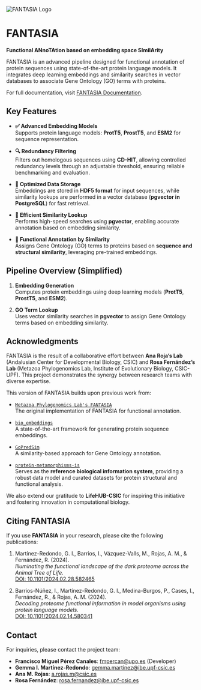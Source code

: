 ![FANTASIA Logo](docs/source/_static/FANTASIA.png)

# FANTASIA

**Functional ANnoTAtion based on embedding space SImilArity**

FANTASIA is an advanced pipeline designed for functional annotation of protein sequences using state-of-the-art protein language models. It integrates deep learning embeddings and similarity searches in vector databases to associate Gene Ontology (GO) terms with proteins.

For full documentation, visit [FANTASIA Documentation](https://fantasia.readthedocs.io/en/latest/).

## Key Features

- **✅ Advanced Embedding Models**  
  Supports protein language models: **ProtT5**, **ProstT5**, and **ESM2** for sequence representation.

- **🔍 Redundancy Filtering**  
  Filters out homologous sequences using **CD-HIT**, allowing controlled redundancy levels through an adjustable threshold, ensuring reliable benchmarking and evaluation.

- **💾 Optimized Data Storage**  
  Embeddings are stored in **HDF5 format** for input sequences, while similarity lookups are performed in a vector database (**pgvector in PostgreSQL**) for fast retrieval.

- **🚀 Efficient Similarity Lookup**  
  Performs high-speed searches using **pgvector**, enabling accurate annotation based on embedding similarity.

- **🔬 Functional Annotation by Similarity**  
  Assigns Gene Ontology (GO) terms to proteins based on **sequence and structural similarity**, leveraging pre-trained embeddings.

## Pipeline Overview (Simplified)

1. **Embedding Generation**  
   Computes protein embeddings using deep learning models (**ProtT5**, **ProstT5**, and **ESM2**).

2. **GO Term Lookup**  
   Uses vector similarity searches in **pgvector** to assign Gene Ontology terms based on embedding similarity.

## Acknowledgments

FANTASIA is the result of a collaborative effort between **Ana Roja’s Lab** (Andalusian Center for Developmental Biology, CSIC) and **Rosa Fernández’s Lab** (Metazoa Phylogenomics Lab, Institute of Evolutionary Biology, CSIC-UPF). This project demonstrates the synergy between research teams with diverse expertise.

This version of FANTASIA builds upon previous work from:

- [`Metazoa Phylogenomics Lab's FANTASIA`](https://github.com/MetazoaPhylogenomicsLab/FANTASIA)  
  The original implementation of FANTASIA for functional annotation.

- [`bio_embeddings`](https://github.com/sacdallago/bio_embeddings)  
  A state-of-the-art framework for generating protein sequence embeddings.

- [`GoPredSim`](https://github.com/Rostlab/goPredSim)  
  A similarity-based approach for Gene Ontology annotation.

- [`protein-metamorphisms-is`](https://github.com/CBBIO/protein-metamorphisms-is)  
  Serves as the **reference biological information system**, providing a robust data model and curated datasets for protein structural and functional analysis.

We also extend our gratitude to **LifeHUB-CSIC** for inspiring this initiative and fostering innovation in computational biology.

## Citing FANTASIA

If you use **FANTASIA** in your research, please cite the following publications:

1. Martínez-Redondo, G. I., Barrios, I., Vázquez-Valls, M., Rojas, A. M., & Fernández, R. (2024).  
   *Illuminating the functional landscape of the dark proteome across the Animal Tree of Life.*  
   [DOI: 10.1101/2024.02.28.582465](https://doi.org/10.1101/2024.02.28.582465)

2. Barrios-Núñez, I., Martínez-Redondo, G. I., Medina-Burgos, P., Cases, I., Fernández, R., & Rojas, A. M. (2024).  
   *Decoding proteome functional information in model organisms using protein language models.*  
   [DOI: 10.1101/2024.02.14.580341](https://doi.org/10.1101/2024.02.14.580341)

## Contact

For inquiries, please contact the project team:

- **Francisco Miguel Pérez Canales**: [fmpercan@upo.es](mailto:fmpercan@upo.es) (Developer)
- **Gemma I. Martínez-Redondo**: [gemma.martinez@ibe.upf-csic.es](mailto:gemma.martinez@ibe.upf-csic.es)
- **Ana M. Rojas**: [a.rojas.m@csic.es](mailto:a.rojas.m@csic.es)
- **Rosa Fernández**: [rosa.fernandez@ibe.upf-csic.es](mailto:rosa.fernandez@ibe.upf-csic.es)

